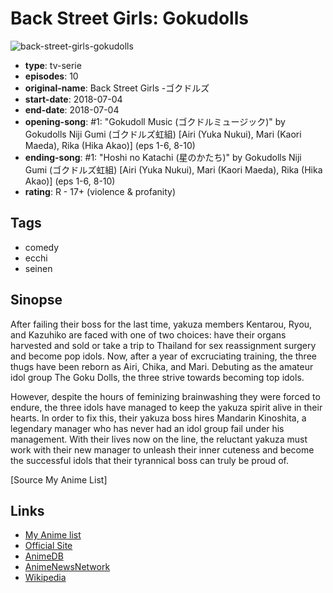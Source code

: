 # Back Street Girls: Gokudolls

![back-street-girls-gokudolls](https://cdn.myanimelist.net/images/anime/1484/93140.jpg)

-   **type**: tv-serie
-   **episodes**: 10
-   **original-name**: Back Street Girls -ゴクドルズ
-   **start-date**: 2018-07-04
-   **end-date**: 2018-07-04
-   **opening-song**: #1: "Gokudoll Music (ゴクドルミュージック)" by Gokudolls Niji Gumi (ゴクドルズ虹組) [Airi (Yuka Nukui), Mari (Kaori Maeda), Rika (Hika Akao)] (eps 1-6, 8-10)
-   **ending-song**: #1: "Hoshi no Katachi (星のかたち)" by Gokudolls Niji Gumi (ゴクドルズ虹組) [Airi (Yuka Nukui), Mari (Kaori Maeda), Rika (Hika Akao)] (eps 1-6, 8-10)
-   **rating**: R - 17+ (violence & profanity)

## Tags

-   comedy
-   ecchi
-   seinen

## Sinopse

After failing their boss for the last time, yakuza members Kentarou, Ryou, and Kazuhiko are faced with one of two choices: have their organs harvested and sold or take a trip to Thailand for sex reassignment surgery and become pop idols. Now, after a year of excruciating training, the three thugs have been reborn as Airi, Chika, and Mari. Debuting as the amateur idol group The Goku Dolls, the three strive towards becoming top idols.

However, despite the hours of feminizing brainwashing they were forced to endure, the three idols have managed to keep the yakuza spirit alive in their hearts. In order to fix this, their yakuza boss hires Mandarin Kinoshita, a legendary manager who has never had an idol group fail under his management. With their lives now on the line, the reluctant yakuza must work with their new manager to unleash their inner cuteness and become the successful idols that their tyrannical boss can truly be proud of.

[Source My Anime List]

## Links

-   [My Anime list](https://myanimelist.net/anime/36873/Back_Street_Girls__Gokudolls)
-   [Official Site](http://backstreetgirls-anime.toeiad.co.jp/)
-   [AnimeDB](http://anidb.info/perl-bin/animedb.pl?show=anime&aid=13619)
-   [AnimeNewsNetwork](http://www.animenewsnetwork.com/encyclopedia/anime.php?id=20851)
-   [Wikipedia](https://ja.wikipedia.org/wiki/Back_Street_Girls)
